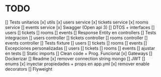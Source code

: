 # TODO

[] Tests unitarios
    [x] utils
    [x] users service
    [x] tickets service
    [x] rooms service
    [] events service
[x] Swagger (Open api 3)
[] DTOS + interfaces
    [] users
    [] tickets
    [] rooms
    [] events
[] Response Entity en controllers
[] Tests integracion
    [] users controller
    [] tickets controller
    [] rooms controller
    [] events controller
[] Tests fixture
    [] users
    [] tickets
    [] rooms
    [] events
[] Excepciones personalizadas
    [] users
    [] tickets
    [] rooms
    [] events
    [] ajustar en tests
[] Static imports
[] Clean code + Prog. Funcional
[x] Gateways
[] Dockerizar
[] Readme
[x] remover connection string mongo
[] JWT
[] enums
[x] inyectar propiedades + props en app.yml
[x] remover enable decorators
[] Flyweight
